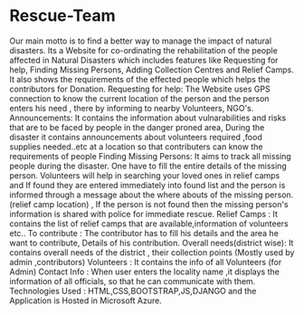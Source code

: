 # Rescue-Team
  Our main motto is to find a better way to manage the impact of natural disasters.
Its a Website for co-ordinating the rehabilitation of the people affected in Natural Disasters which includes features like Requesting     for help, Finding Missing Persons, Adding Collection Centres and Relief Camps.
  It also shows the requirements of the effected people which helps the contributors for Donation.
Requesting for help: The Website uses GPS connection to know the current location of the person and the person enters his need , there     by  informing to nearby Volunteers, NGO's.
  Announcements:  It contains the information about  vulnarabilities and risks that are to be faced by people in the danger proned area,
  During the disaster it contains announcements about volunteers required ,food supplies needed..etc at a location so  that contributers     can know the requirements of people
  Finding Missing Persons: 
  It aims to track all missing people during the disaster. One have to fill the entire details  of the missing person.
  Volunteers will help in searching your loved ones in relief camps and If found they are entered immediately into found list  and the       person is informed through a message about the where abouts of the missing person.(relief camp location) , If the person is not found     then the missing person's information is shared with police for immediate rescue.
  Relief Camps : It contains the list of relief camps that are available,information of volunteers etc..
  To contribute : The contributor has to fill his details and the area he want to contribute, Details of his contribution.
  Overall needs(district wise): It contains overall needs of the district , their collection points (Mostly used by admin ,contributors)
  Volunteers : It contains the info of all Volunteers (for Admin)
  Contact Info : When user enters the locality name ,it displays  the information of all officials, so that he can communicate with them. 
  Technologies Used : HTML,CSS,BOOTSTRAP,JS,DJANGO and the Application is Hosted in Microsoft Azure. 
